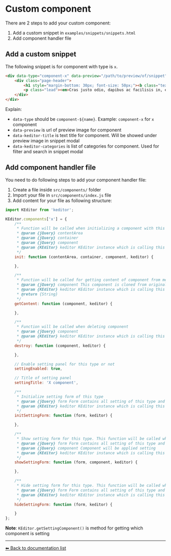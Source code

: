 # Custom component
There are 2 steps to add your custom component:
 1. Add a custom snippet in `examples/snippets/snippets.html`
 1. Add component handler file
 
## Add a custom snippet
The following snippet is for component with type is `x`.
```html
<div data-type="component-x" data-preview="/path/to/preview/of/snippet" data-keditor-title="Text block" data-keditor-categories="Text;Heading">
    <div class="page-header">
        <h1 style="margin-bottom: 30px; font-size: 50px;"><b class="text-uppercase">Cras justo odio</b> <small>Donec id elit non mi</small></h1>
        <p class="lead"><em>Cras justo odio, dapibus ac facilisis in, egestas eget quam. Donec id elit non mi porta gravida at eget metus. Nullam id dolor id nibh ultricies vehicula ut id elit.</em></p>
    </div>
</div>
```

Explain:
 * `data-type` should be `component-${name}`. Example: `component-x` for `x` component
 * `data-preview` is url of preview image for component
 * `data-keditor-title` is text title for component. Will be showed under preview image in snippet modal
 * `data-keditor-categories` is list of categories for component. Used for filter and search in snippet modal
 
 ## Add component handler file
 You need to do following steps to add your component handler file:
  1. Create a file inside `src/components/` folder
  2. Import your file in `src/components/index.js` file
  3. Add content for your file as following structure:
 
 ```javascript
 import KEditor from 'keditor';
 
 KEditor.components['x'] = {
     /**
      * Function will be called when initializing a component with this type
      * @param {jQuery} contentArea
      * @param {jQuery} container
      * @param {jQuery} component
      * @param {KEditor} keditor KEditor instance which is calling this function
      */
     init: function (contentArea, container, component, keditor) {
 
     },
 
     /**
      * Function will be called for getting content of component from method of KEditor `target.keditor('getContent')`
      * @param {jQuery} component This component is cloned from original component. So you can do anything with it, event deleted
      * @param {KEditor} keditor KEditor instance which is calling this function
      * @return {String}
      */
     getContent: function (component, keditor) {
 
     },
 
     /**
      * Function will be called when deleting component
      * @param {jQuery} component
      * @param {KEditor} keditor KEditor instance which is calling this function
      */
     destroy: function (component, keditor) {
 
     },
 
     // Enable setting panel for this type or not
     settingEnabled: true,
 
     // Title of setting panel
     settingTitle: 'X component',
 
     /**
      * Initialize setting form of this type
      * @param {jQuery} form Form contains all setting of this type and is child of `div[id="keditor-setting-forms"]`
      * @param {KEditor} keditor KEditor instance which is calling this function
      */
     initSettingForm: function (form, keditor) {
 
     },
 
     /**
      * Show setting form for this type. This function will be called when user clicks on setting button of component when setting panel is hidden. You can fulfill form controls in this function.
      * @param {jQuery} form Form contains all setting of this type and is child of `div[id="keditor-setting-forms"]`
      * @param {jQuery} component Component will be applied setting
      * @param {KEditor} keditor KEditor instance which is calling this function
      */
     showSettingForm: function (form, component, keditor) {
 
     },
 
     /**
      * Hide setting form for this type. This function will be called when user clicks again on setting button of component when setting panel is showed. You can clear setting form in this function
      * @param {jQuery} form Form contains all setting of this type and is child of `div[id="keditor-setting-forms"]`
      * @param {KEditor} keditor KEditor instance which is calling this function
      */
     hideSettingForm: function (form, keditor) {
 
     }
 };
 ```
 
 __**Note**__: `KEditor.getSettingComponent()` is method for getting which component is setting
 
 ---
[⬅ Back to documentation list](./index.md)
